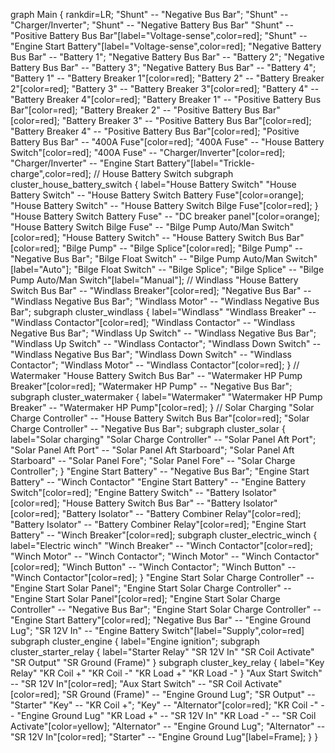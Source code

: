 graph Main {
    rankdir=LR;
    "Shunt" -- "Negative Bus Bar";
    "Shunt" -- "Charger/Inverter";
    "Shunt" -- "Negative Battery Bus Bar"
    "Shunt" -- "Positive Battery Bus Bar"[label="Voltage-sense",color=red];
    "Shunt" -- "Engine Start Battery"[label="Voltage-sense",color=red];
    "Negative Battery Bus Bar" -- "Battery 1";
    "Negative Battery Bus Bar" -- "Battery 2";
    "Negative Battery Bus Bar" -- "Battery 3";
    "Negative Battery Bus Bar" -- "Battery 4";
    "Battery 1" -- "Battery Breaker 1"[color=red];
    "Battery 2" -- "Battery Breaker 2"[color=red];
    "Battery 3" -- "Battery Breaker 3"[color=red];
    "Battery 4" -- "Battery Breaker 4"[color=red];
    "Battery Breaker 1" -- "Positive Battery Bus Bar"[color=red];
    "Battery Breaker 2" -- "Positive Battery Bus Bar"[color=red];
    "Battery Breaker 3" -- "Positive Battery Bus Bar"[color=red];
    "Battery Breaker 4" -- "Positive Battery Bus Bar"[color=red];
    "Positive Battery Bus Bar" -- "400A Fuse"[color=red];
    "400A Fuse" -- "House Battery Switch"[color=red];
    "400A Fuse" -- "Charger/Inverter"[color=red];
    "Charger/Inverter" -- "Engine Start Battery"[label="Trickle-charge",color=red];
    // House Battery Switch
    subgraph cluster_house_battery_switch {
        label="House Battery Switch"
        "House Battery Switch" -- "House Battery Switch Battery Fuse"[color=orange];
        "House Battery Switch" -- "House Battery Switch Bilge Fuse"[color=red];
    }
    "House Battery Switch Battery Fuse" -- "DC breaker panel"[color=orange];
    "House Battery Switch Bilge Fuse" -- "Bilge Pump Auto/Man Switch"[color=red];
    "House Battery Switch" -- "House Battery Switch Bus Bar"[color=red];
    "Bilge Pump" -- "Bilge Splice"[color=red];
    "Bilge Pump" -- "Negative Bus Bar";
    "Bilge Float Switch" -- "Bilge Pump Auto/Man Switch"[label="Auto"];
    "Bilge Float Switch" -- "Bilge Splice";
    "Bilge Splice" -- "Bilge Pump Auto/Man Switch"[label="Manual"];
    // Windlass
    "House Battery Switch Bus Bar" -- "Windlass Breaker"[color=red];
    "Negative Bus Bar" -- "Windlass Negative Bus Bar";
    "Windlass Motor" -- "Windlass Negative Bus Bar";
    subgraph cluster_windlass {
        label="Windlass"
        "Windlass Breaker" -- "Windlass Contactor"[color=red];
        "Windlass Contactor" -- "Windlass Negative Bus Bar";
        "Windlass Up Switch" -- "Windlass Negative Bus Bar";
        "Windlass Up Switch" -- "Windlass Contactor";
        "Windlass Down Switch" -- "Windlass Negative Bus Bar";
        "Windlass Down Switch" -- "Windlass Contactor";
        "Windlass Motor" -- "Windlass Contactor"[color=red];
    }
    // Watermaker
    "House Battery Switch Bus Bar" -- "Watermaker HP Pump Breaker"[color=red];
    "Watermaker HP Pump" -- "Negative Bus Bar";
    subgraph cluster_watermaker {
        label="Watermaker"
        "Watermaker HP Pump Breaker" -- "Watermaker HP Pump"[color=red];
    }
    // Solar Charging
    "Solar Charge Controller" -- "House Battery Switch Bus Bar"[color=red];
    "Solar Charge Controller" -- "Negative Bus Bar";
    subgraph cluster_solar {
        label="Solar charging"
        "Solar Charge Controller" -- "Solar Panel Aft Port";
        "Solar Panel Aft Port" -- "Solar Panel Aft Starboard";
        "Solar Panel Aft Starboard" -- "Solar Panel Fore";
        "Solar Panel Fore" -- "Solar Charge Controller";
    }
    "Engine Start Battery" -- "Negative Bus Bar";
    "Engine Start Battery" -- "Winch Contactor"
    "Engine Start Battery" -- "Engine Battery Switch"[color=red];
    "Engine Battery Switch" -- "Battery Isolator"[color=red];
    "House Battery Switch Bus Bar" -- "Battery Isolator"[color=red];
    "Battery Isolator" -- "Battery Combiner Relay"[color=red];
    "Battery Isolator" -- "Battery Combiner Relay"[color=red];
    "Engine Start Battery" -- "Winch Breaker"[color=red];
    subgraph cluster_electric_winch {
        label="Electric winch"
        "Winch Breaker" -- "Winch Contactor"[color=red];
        "Winch Motor" -- "Winch Contactor";
        "Winch Motor" -- "Winch Contactor"[color=red];
        "Winch Button" -- "Winch Contactor";
        "Winch Button" -- "Winch Contactor"[color=red];
    }
    "Engine Start Solar Charge Controller" -- "Engine Start Solar Panel";
    "Engine Start Solar Charge Controller" -- "Engine Start Solar Panel"[color=red];
    "Engine Start Solar Charge Controller" -- "Negative Bus Bar";
    "Engine Start Solar Charge Controller" -- "Engine Start Battery"[color=red];
    "Negative Bus Bar" -- "Engine Ground Lug";
    "SR 12V In" -- "Engine Battery Switch"[label="Supply",color=red]
    subgraph cluster_engine {
        label="Engine ignition";
        subgraph cluster_starter_relay {
            label="Starter Relay"
            "SR 12V In"
            "SR Coil Activate"
            "SR Output"
            "SR Ground (Frame)"
        }
        subgraph cluster_key_relay {
            label="Key Relay"
            "KR Coil +"
            "KR Coil -"
            "KR Load +"
            "KR Load -"
        }
        "Aux Start Switch" -- "SR 12V In"[color=red];
        "Aux Start Switch" -- "SR Coil Activate"[color=red];
        "SR Ground (Frame)" -- "Engine Ground Lug";
        "SR Output" -- "Starter"
        "Key" -- "KR Coil +";
        "Key" -- "Alternator"[color=red];
        "KR Coil -" -- "Engine Ground Lug"
        "KR Load +" -- "SR 12V In"
        "KR Load -" -- "SR Coil Activate"[color=yellow];
        "Alternator" -- "Engine Ground Lug";
        "Alternator" -- "SR 12V In"[color=red];
        "Starter" -- "Engine Ground Lug"[label=Frame];
    }
}